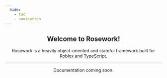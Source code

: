 ```yaml
---
  hide:
    - toc
    - navigation
---
```


<section align="center">
    <h1>Welcome to Rosework!</h1>
    <p>
        Rosework is a heavily object-oriented and stateful framework built for <a href="https://developer.roblox.com/">
            Roblox
        </a>
        and
        <a href="https://www.typescriptlang.org/">TypeScript</a>.
    </p>
</section>

----

<section align="center">
    Documentation coming soon.
</section>